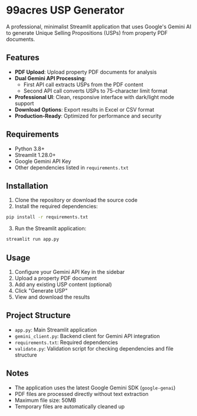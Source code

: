 # 99acres USP Generator

A professional, minimalist Streamlit application that uses Google's Gemini AI to generate Unique Selling Propositions (USPs) from property PDF documents.

## Features

- **PDF Upload**: Upload property PDF documents for analysis
- **Dual Gemini API Processing**: 
  - First API call extracts USPs from the PDF content
  - Second API call converts USPs to 75-character limit format
- **Professional UI**: Clean, responsive interface with dark/light mode support
- **Download Options**: Export results in Excel or CSV format
- **Production-Ready**: Optimized for performance and security

## Requirements

- Python 3.8+
- Streamlit 1.28.0+
- Google Gemini API Key
- Other dependencies listed in `requirements.txt`

## Installation

1. Clone the repository or download the source code
2. Install the required dependencies:

```bash
pip install -r requirements.txt
```

3. Run the Streamlit application:

```bash
streamlit run app.py
```

## Usage

1. Configure your Gemini API Key in the sidebar
2. Upload a property PDF document
3. Add any existing USP content (optional)
4. Click "Generate USP"
5. View and download the results

## Project Structure

- `app.py`: Main Streamlit application
- `gemini_client.py`: Backend client for Gemini API integration
- `requirements.txt`: Required dependencies
- `validate.py`: Validation script for checking dependencies and file structure

## Notes

- The application uses the latest Google Gemini SDK (`google-genai`)
- PDF files are processed directly without text extraction
- Maximum file size: 50MB
- Temporary files are automatically cleaned up
